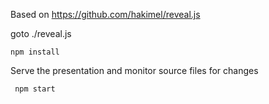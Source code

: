 

Based on https://github.com/hakimel/reveal.js


goto ./reveal.js

	npm install


Serve the presentation and monitor source files for changes


	 npm start